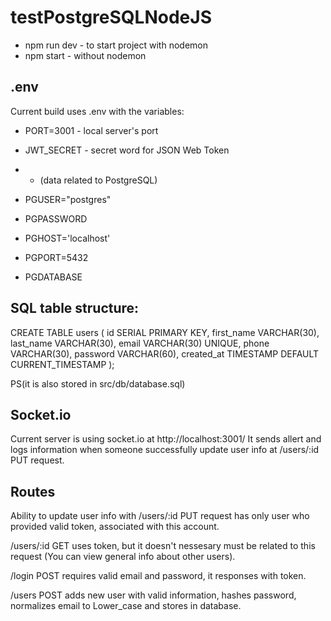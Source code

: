 # testPostgreSQLNodeJS

- npm run dev - to start project with nodemon
- npm start - without nodemon

## .env

Current build uses .env with the variables:

- PORT=3001 - local server's port
- JWT_SECRET - secret word for JSON Web Token

- - (data related to PostgreSQL)
- PGUSER="postgres"
- PGPASSWORD
- PGHOST='localhost'
- PGPORT=5432
- PGDATABASE

## SQL table structure:

CREATE TABLE users (
id SERIAL PRIMARY KEY,
first_name VARCHAR(30),
last_name VARCHAR(30),
email VARCHAR(30) UNIQUE,
phone VARCHAR(30),
password VARCHAR(60),
created_at TIMESTAMP DEFAULT CURRENT_TIMESTAMP
);

PS(it is also stored in src/db/database.sql)

## Socket.io

Current server is using socket.io at http://localhost:3001/
It sends allert and logs information when someone successfully update user info at /users/:id PUT request.

## Routes

Ability to update user info with /users/:id PUT request has only user who provided valid token, associated with this account.

/users/:id GET uses token, but it doesn't nessesary must be related to this request (You can view general info about other users).

/login POST requires valid email and password, it responses with token.

/users POST adds new user with valid information, hashes password, normalizes email to Lower_case and stores in database.
